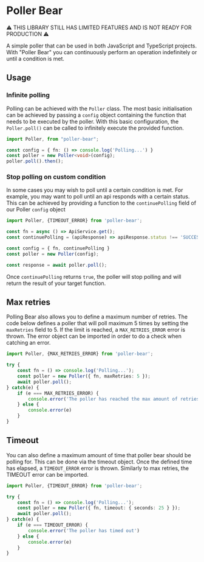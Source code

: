 # Poller Bear

:warning: THIS LIBRARY STILL HAS LIMITED FEATURES AND IS NOT READY FOR PRODUCTION :warning:

A simple poller that can be used in both JavaScript and TypeScript projects. 
With "Poller Bear" you can continuously perform an operation indefinitely or until a condition is met.

## Usage

### Infinite polling
Polling can be achieved with the `Poller` class. The most basic initialisation can be achieved by 
passing a `config` object containing the function that needs to be executed by the poller. 
With this basic configuration, the `Poller.poll()` can be called to infinitely execute 
the provided function.

```typescript
import Poller, from "poller-bear";

const config = { fn: () => console.log('Polling...') }
const poller = new Poller<void>(config);
poller.poll().then();
```

### Stop polling on custom condition
In some cases you may wish to poll until a certain condition is met. For example, you may want to 
poll until an api responds with a certain status. This can be achieved by providing a function
to the `continuePolling` field of our Poller `config` object

```typescript
import Poller, {TIMEOUT_ERROR} from 'poller-bear';

const fn = async () => ApiService.get();
const continuePolling = (apiResponse) => apiResponse.status !== 'SUCCESS'

const config = { fn, continuePolling }
const poller = new Poller(config);

const response = await poller.poll();
```

Once `continuePolling` returns `true`, the poller will stop polling and will return 
the result of your target function. 

## Max retries
Polling Bear also allows you to define a maximum number of retries. The code below defines a poller
that will poll maximum 5 times by setting the `maxRetries` field to 5. 
If the limit is reached, a `MAX_RETRIES_ERROR` error is thrown. The error object can be imported
in order to do a check when catching an error.

```typescript
import Poller, {MAX_RETRIES_ERROR} from 'poller-bear';

try {
    const fn = () => console.log('Polling...');
    const poller = new Poller({ fn, maxRetries: 5 });
    await poller.poll();
} catch(e) {
    if (e === MAX_RETRIES_ERROR) {
        console.error('The poller has reached the max amount of retries')
    } else {
        console.error(e)
    }
}
```

## Timeout
You can also define a maximum amount of time that poller bear should be polling for. This can be done via the timeout
object. Once the defined time has elapsed, a `TIMEOUT_ERROR` error is thrown. Similarly to max retries, the TIMEOUT error can be
imported.

```typescript
import Poller, {TIMEOUT_ERROR} from 'poller-bear';

try {
    const fn = () => console.log('Polling...');
    const poller = new Poller({ fn, timeout: { seconds: 25 } });
    await poller.poll();
} catch(e) {
    if (e === TIMEOUT_ERROR) {
        console.error('The poller has timed out')
    } else {
        console.error(e)
    }
}
```




